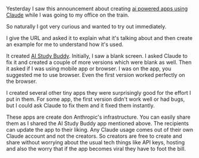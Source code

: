 
Yesterday I saw this announcement about creating [ai powered apps using Claude](https://www.anthropic.com/news/build-artifacts) while I was going to my office on the train.

So naturally I got very curious and wanted to try out immediately.

I give the URL and asked it to explain what it's talking about and then create an example for me to understand how it's used.

It created [AI Study Buddy](https://claude.ai/public/artifacts/91da6736-672f-4f63-977c-57c798d04255). Initially, I saw a blank screen. I asked Claude to fix it and created a couple of more versions which were blank as well. Then it asked if I was using mobile app or browser. I was on the app, you suggested me to use browser. Even the first version worked perfectly on the browser. 

I created several other tiny apps they were surprisingly good for the effort I put in them. For some app, the first version didn't work well or had bugs, but I could ask Claude to fix them and it fixed them instantly.

These apps are create don Anthropic's infrastructure. You can easily share them as I shared the AI Study Buddy app mentioned above.
The recipients can update the app to their liking. Any Claude usage comes out of their own Claude account and not the creators. So creators are free to create and share without worrying about the usual tech things like API keys, hosting and also the worry that if the app becomes viral they have to foot the bill.






